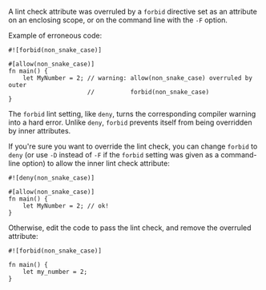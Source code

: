 A lint check attribute was overruled by a `forbid` directive set as an
attribute on an enclosing scope, or on the command line with the `-F` option.

Example of erroneous code:

```compile_fail
#![forbid(non_snake_case)]

#[allow(non_snake_case)]
fn main() {
    let MyNumber = 2; // warning: allow(non_snake_case) overruled by outer
                      //          forbid(non_snake_case)
}
```

The `forbid` lint setting, like `deny`, turns the corresponding compiler
warning into a hard error. Unlike `deny`, `forbid` prevents itself from being
overridden by inner attributes.

If you're sure you want to override the lint check, you can change `forbid` to
`deny` (or use `-D` instead of `-F` if the `forbid` setting was given as a
command-line option) to allow the inner lint check attribute:

```
#![deny(non_snake_case)]

#[allow(non_snake_case)]
fn main() {
    let MyNumber = 2; // ok!
}
```

Otherwise, edit the code to pass the lint check, and remove the overruled
attribute:

```
#![forbid(non_snake_case)]

fn main() {
    let my_number = 2;
}
```
